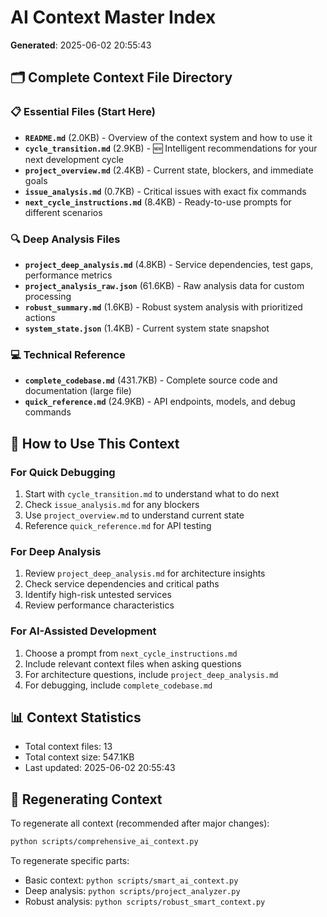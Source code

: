 # AI Context Master Index
**Generated**: 2025-06-02 20:55:43

## 🗂️ Complete Context File Directory

### 📋 Essential Files (Start Here)

- **`README.md`** (2.0KB) - Overview of the context system and how to use it
- **`cycle_transition.md`** (2.9KB) - 🆕 Intelligent recommendations for your next development cycle
- **`project_overview.md`** (2.4KB) - Current state, blockers, and immediate goals
- **`issue_analysis.md`** (0.7KB) - Critical issues with exact fix commands
- **`next_cycle_instructions.md`** (8.4KB) - Ready-to-use prompts for different scenarios

### 🔍 Deep Analysis Files

- **`project_deep_analysis.md`** (4.8KB) - Service dependencies, test gaps, performance metrics
- **`project_analysis_raw.json`** (61.6KB) - Raw analysis data for custom processing
- **`robust_summary.md`** (1.6KB) - Robust system analysis with prioritized actions
- **`system_state.json`** (1.4KB) - Current system state snapshot

### 💻 Technical Reference

- **`complete_codebase.md`** (431.7KB) - Complete source code and documentation (large file)
- **`quick_reference.md`** (24.9KB) - API endpoints, models, and debug commands

## 🚀 How to Use This Context

### For Quick Debugging
1. Start with `cycle_transition.md` to understand what to do next
2. Check `issue_analysis.md` for any blockers
3. Use `project_overview.md` to understand current state
4. Reference `quick_reference.md` for API testing

### For Deep Analysis
1. Review `project_deep_analysis.md` for architecture insights
2. Check service dependencies and critical paths
3. Identify high-risk untested services
4. Review performance characteristics

### For AI-Assisted Development
1. Choose a prompt from `next_cycle_instructions.md`
2. Include relevant context files when asking questions
3. For architecture questions, include `project_deep_analysis.md`
4. For debugging, include `complete_codebase.md`

## 📊 Context Statistics

- Total context files: 13
- Total context size: 547.1KB
- Last updated: 2025-06-02 20:55:43

## 🔄 Regenerating Context

To regenerate all context (recommended after major changes):
```bash
python scripts/comprehensive_ai_context.py
```

To regenerate specific parts:
- Basic context: `python scripts/smart_ai_context.py`
- Deep analysis: `python scripts/project_analyzer.py`
- Robust analysis: `python scripts/robust_smart_context.py`
